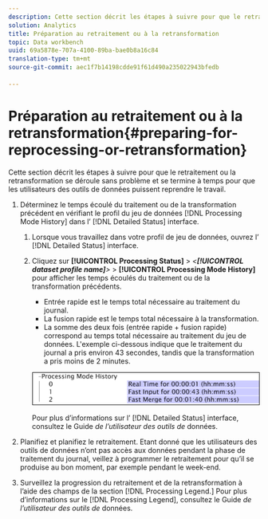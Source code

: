 ```yaml
---
description: Cette section décrit les étapes à suivre pour que le retraitement ou la retransformation se déroule sans problème et se termine à temps pour que les utilisateurs des outils de données puissent reprendre le travail.
solution: Analytics
title: Préparation au retraitement ou à la retransformation
topic: Data workbench
uuid: 69a5878e-707a-4100-89ba-bae0b8a16c84
translation-type: tm+mt
source-git-commit: aec1f7b14198cdde91f61d490a235022943bfedb

---
```



# Préparation au retraitement ou à la retransformation{#preparing-for-reprocessing-or-retransformation}

Cette section décrit les étapes à suivre pour que le retraitement ou la retransformation se déroule sans problème et se termine à temps pour que les utilisateurs des outils de données puissent reprendre le travail.

1. Déterminez le temps écoulé du traitement ou de la transformation précédent en vérifiant le profil du jeu de données [!DNL Processing Mode History] dans l’ [!DNL Detailed Status] interface.

   1. Lorsque vous travaillez dans votre profil de jeu de données, ouvrez l’ [!DNL Detailed Status] interface.
   1. Cliquez sur **[!UICONTROL Processing Status]** > *&lt;**[!UICONTROL dataset profile name]**>* > **[!UICONTROL Processing Mode History]** pour afficher les temps écoulés du traitement ou de la transformation précédents.

      * Entrée rapide est le temps total nécessaire au traitement du journal.
      * La fusion rapide est le temps total nécessaire à la transformation.
      * La somme des deux fois (entrée rapide + fusion rapide) correspond au temps total nécessaire au traitement du jeu de données.
      L&#39;exemple ci-dessous indique que le traitement du journal a pris environ 43 secondes, tandis que la transformation a pris moins de 2 minutes.

      ![](assets/vis_DetailedStatus_ProcessingModeHistory.png)

      Pour plus d’informations sur l’ [!DNL Detailed Status] interface, consultez le Guide *de l’utilisateur des outils de* données.


1. Planifiez et planifiez le retraitement. Etant donné que les utilisateurs des outils de données n’ont pas accès aux données pendant la phase de traitement du journal, veillez à programmer le retraitement pour qu’il se produise au bon moment, par exemple pendant le week-end.
1. Surveillez la progression du retraitement et de la retransformation à l’aide des champs de la section [!DNL Processing Legend.] Pour plus d’informations sur le [!DNL Processing Legend], consultez le Guide *de l’utilisateur des outils de* données.

